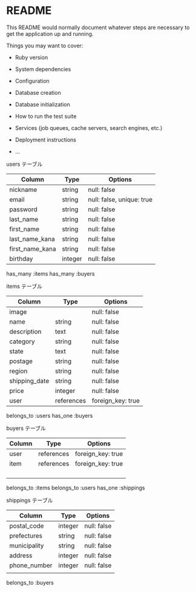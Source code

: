 # README

This README would normally document whatever steps are necessary to get the
application up and running.

Things you may want to cover:

* Ruby version

* System dependencies

* Configuration

* Database creation

* Database initialization

* How to run the test suite

* Services (job queues, cache servers, search engines, etc.)

* Deployment instructions

* ...


users テーブル

| Column          | Type       | Options                   |
| --------------- | ---------- | ------------------------- |
| nickname        | string     | null: false               |
| email           | string     | null: false, unique: true |
| password        | string     | null: false               |
| last_name       | string     | null: false               |
| first_name      | string     | null: false               |
| last_name_kana  | string     | null: false               |
| first_name_kana | string     | null: false               |
| birthday        | integer    | null: false               |

has_many :items
has_many :buyers


items テーブル

| Column        | Type       | Options           |
| ------------- | ---------- | ----------------- |
| image         |            | null: false       |
| name          | string     | null: false       |
| description   | text       | null: false       |
| category      | string     | null: false       |
| state         | text       | null: false       |
| postage       | string     | null: false       |
| region        | string     | null: false       |
| shipping_date | string     | null: false       |
| price         | integer    | null: false       |
| user          | references | foreign_key: true |

belongs_to :users
has_one :buyers


buyers テーブル

| Column     | Type       | Options           |
| ---------- | ---------- | ----------------- |
| user       | references | foreign_key: true |
| item       | references | foreign_key: true |
|            |            |                   |
|            |            |                   |
|            |            |                   |
|            |            |                   |

belongs_to :items
belongs_to :users
has_one :shippings


shippings テーブル

| Column       | Type    | Options     |
| ------------ | ------- | ----------- |
| postal_code  | integer | null: false |
| prefectures  | string  | null: false |
| municipality | string  | null: false |
| address      | integer | null: false |
| phone_number | integer | null: false |
|              |         |             |

belongs_to :buyers